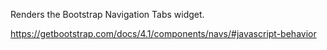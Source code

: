 Renders the Bootstrap Navigation Tabs widget.

<https://getbootstrap.com/docs/4.1/components/navs/#javascript-behavior>